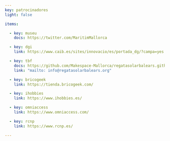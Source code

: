 ```yaml
---
key: patrocinadores
light: false

items:

  - key: museu
    docs: https://twitter.com/MaritimMallorca

  - key: dgi
    link: https://www.caib.es/sites/innovacio/es/portada_dg/?campa=yes

  - key: tbf
    docs: https://github.com/Makespace-Mallorca/regatasolarbalears.github.io/raw/main/doc/Presentación_IRegataSolarIllesBalears.pdf
    link: "mailto: info@regatasolarbalears.org"

  - key: bricogeek
    link: https://tienda.bricogeek.com/

  - key: ihobbies
    link: https://www.ihobbies.es/

  - key: omniaccess
    link: https://www.omniaccess.com/

  - key: rcnp
    link: https://www.rcnp.es/

---
```

